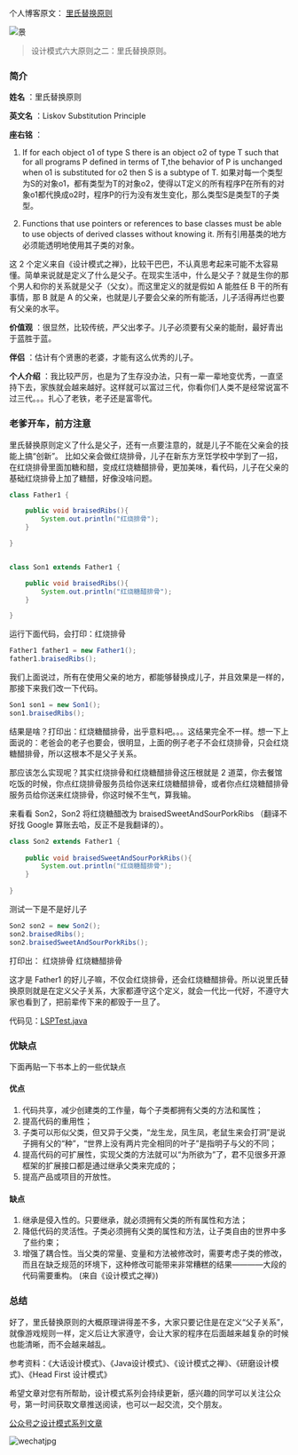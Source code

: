 
个人博客原文：
[里氏替换原则](http://www.liebrother.com/liskov-substitution-principle)

![景](http://www.liebrother.com/upload/1a0c50c39c034d05bcf77c2b591520d9_0013_01.jpg) 


> 设计模式六大原则之二：里氏替换原则。

### 简介

**姓名** ：里氏替换原则

**英文名** ：Liskov Substitution Principle

**座右铭** ：

1. If for each object o1 of type S there is an object o2 of type T such that for all programs P defined in terms of T,the behavior of P is unchanged when o1 is substituted for o2 then S is a subtype of T.
如果对每一个类型为S的对象o1，都有类型为T的对象o2，使得以T定义的所有程序P在所有的对象o1都代换成o2时，程序P的行为没有发生变化，那么类型S是类型T的子类型。

2. Functions that use pointers or references to base classes must be able to use objects of derived classes without knowing it.
所有引用基类的地方必须能透明地使用其子类的对象。

这 2 个定义来自《设计模式之禅》，比较干巴巴，不认真思考起来可能不太容易懂。简单来说就是定义了什么是父子。在现实生活中，什么是父子？就是生你的那个男人和你的关系就是父子（父女）。而这里定义的就是假如 A 能胜任 B 干的所有事情，那 B 就是 A 的父亲，也就是儿子要会父亲的所有能活，儿子活得再烂也要有父亲的水平。

**价值观** ：很显然，比较传统，严父出孝子。儿子必须要有父亲的能耐，最好青出于蓝胜于蓝。

**伴侣** ：估计有个贤惠的老婆，才能有这么优秀的儿子。

**个人介绍** ：我比较严厉，也是为了生存没办法，只有一辈一辈地变优秀，一直坚持下去，家族就会越来越好。这样就可以富过三代，你看你们人类不是经常说富不过三代。。。扎心了老铁，老子还是富零代。

### 老爹开车，前方注意

里氏替换原则定义了什么是父子，还有一点要注意的，就是儿子不能在父亲会的技能上搞“创新”。
比如父亲会做红烧排骨，儿子在新东方烹饪学校中学到了一招，在红烧排骨里面加糖和醋，变成红烧糖醋排骨，更加美味，看代码，儿子在父亲的基础红烧排骨上加了糖醋，好像没啥问题。

```java
class Father1 {

    public void braisedRibs(){
        System.out.println("红烧排骨");
    }

}


class Son1 extends Father1 {

    public void braisedRibs(){
        System.out.println("红烧糖醋排骨");
    }

}

```

运行下面代码，会打印：红烧排骨

```java
Father1 father1 = new Father1();
father1.braisedRibs();
```

我们上面说过，所有在使用父亲的地方，都能够替换成儿子，并且效果是一样的，那接下来我们改一下代码。

```java
Son1 son1 = new Son1();
son1.braisedRibs();
```

结果是啥？打印出：红烧糖醋排骨，出乎意料吧。。。这结果完全不一样。想一下上面说的：老爸会的老子也要会，很明显，上面的例子老子不会红烧排骨，只会红烧糖醋排骨，所以这根本不是父子关系。

那应该怎么实现呢？其实红烧排骨和红烧糖醋排骨这压根就是 2 道菜，你去餐馆吃饭的时候，你点红烧排骨服务员给你送来红烧糖醋排骨，或者你点红烧糖醋排骨服务员给你送来红烧排骨，你这时候不生气，算我输。

来看看 Son2，Son2 将红烧糖醋改为 braisedSweetAndSourPorkRibs （翻译不好找 Google 算账去哈，反正不是我翻译的）。

```java
class Son2 extends Father1 {
    
    public void braisedSweetAndSourPorkRibs(){
        System.out.println("红烧糖醋排骨");
    }
    
}
```

测试一下是不是好儿子

```java
Son2 son2 = new Son2();
son2.braisedRibs();
son2.braisedSweetAndSourPorkRibs();
```

打印出：
红烧排骨
红烧糖醋排骨

这才是 Father1 的好儿子嘛，不仅会红烧排骨，还会红烧糖醋排骨。所以说里氏替换原则就是在定义父子关系，大家都遵守这个定义，就会一代比一代好，不遵守大家也看到了，把前辈传下来的都毁于一旦了。

代码见：[LSPTest.java](https://github.com/1CSH1/DesignPatterns/blob/master/src/com/liebrother/designpatterns/lsp/LSPTest.java)


### 优缺点

下面再贴一下书本上的一些优缺点

#### 优点

1. 代码共享，减少创建类的工作量，每个子类都拥有父类的方法和属性；
2. 提高代码的重用性；
3. 子类可以形似父类，但又异于父类，“龙生龙，凤生凤，老鼠生来会打洞”是说子拥有父的“种”，“世界上没有两片完全相同的叶子”是指明子与父的不同；
4. 提高代码的可扩展性，实现父类的方法就可以“为所欲为”了，君不见很多开源框架的扩展接口都是通过继承父类来完成的；
5. 提高产品或项目的开放性。

#### 缺点

1. 继承是侵入性的。只要继承，就必须拥有父类的所有属性和方法；
2. 降低代码的灵活性。子类必须拥有父类的属性和方法，让子类自由的世界中多了些约束；
3. 增强了耦合性。当父类的常量、变量和方法被修改时，需要考虑子类的修改，而且在缺乏规范的环境下，这种修改可能带来非常糟糕的结果————大段的代码需要重构。
(来自《设计模式之禅》)

### 总结

好了，里氏替换原则的大概原理讲得差不多，大家只要记住是在定义“父子关系”，就像游戏规则一样，定义后让大家遵守，会让大家的程序在后面越来越复杂的时候也能清晰，而不会越来越乱。


参考资料：《大话设计模式》、《Java设计模式》、《设计模式之禅》、《研磨设计模式》、《Head First 设计模式》

希望文章对您有所帮助，设计模式系列会持续更新，感兴趣的同学可以关注公众号，第一时间获取文章推送阅读，也可以一起交流，交个朋友。

[公众号之设计模式系列文章](https://mp.weixin.qq.com/mp/homepage?__biz=MzIxMzgwMTAyMg==&hid=2&sn=c97b64288d92312f57d3c8298f8d8888)

![wechatjpg](http://www.liebrother.com/upload/df81ac224abe46b38131a0e78f4dcf9c_wechat.jpg)
